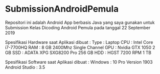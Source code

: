 # SubmissionAndroidPemula

Repositori ini adalah Android App berbasis Java yang saya gunakan untuk Submission Kelas Dicoding Android Pemula pada tanggal 22 September 2019

Spesifikasi Hardware saat Aplikasi dibuat :
Type  : Laptop
CPU   : Intel Core i7-7700HQ
RAM   : 8 GB 2400Mhz Single Channel
GPU   : Nvidia GTX 1050 2 GB
SSD   : ADATA XPG SXG8200 Pro 256 GB
HDD   : HGST 7200 RPM 1 TB

Spesifikasi Software saat Aplikasi dibuat :
Windows         : 10 Pro Version 1903
Android Studio  : 3.5
